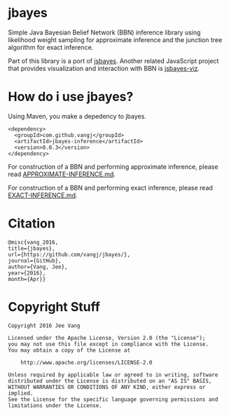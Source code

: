 # jbayes
Simple Java Bayesian Belief Network (BBN) inference library using likelihood weight sampling for approximate inference and the junction tree algorithm for exact inference.

Part of this library is a port of [jsbayes](https://github.com/vangj/jsbayes). Another related JavaScript project that provides visualization and interaction with BBN is [jsbayes-viz](https://github.com/vangj/jsbayes-viz).

# How do i use jbayes?

Using Maven, you make a depedency to jbayes.

```
<dependency>
  <groupId>com.github.vangj</groupId>
  <artifactId>jbayes-inference</artifactId>
  <version>0.0.3</version>
</dependency>
```

For construction of a BBN and performing approximate inference, please read [APPROXIMATE-INFERENCE.md](APPROXIMATE-INFERENCE.md).

For construction of a BBN and performing exact inference, please read [EXACT-INFERENCE.md](EXACT-INFERENCE.md).

# Citation

```
@misc{vang_2016, 
title={jbayes}, 
url={https://github.com/vangj/jbayes/}, 
journal={GitHub},
author={Vang, Jee}, 
year={2016}, 
month={Apr}}
```

# Copyright Stuff

```
Copyright 2016 Jee Vang

Licensed under the Apache License, Version 2.0 (the "License");
you may not use this file except in compliance with the License.
You may obtain a copy of the License at

    http://www.apache.org/licenses/LICENSE-2.0

Unless required by applicable law or agreed to in writing, software
distributed under the License is distributed on an "AS IS" BASIS,
WITHOUT WARRANTIES OR CONDITIONS OF ANY KIND, either express or implied.
See the License for the specific language governing permissions and
limitations under the License.
```
